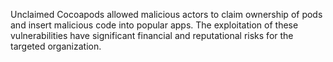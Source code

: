 Unclaimed Cocoapods allowed malicious actors to claim ownership of pods and insert malicious code into popular apps. The exploitation of these vulnerabilities have significant financial and reputational risks for the targeted organization.
